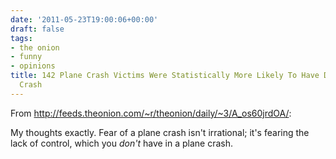 ```yaml
---
date: '2011-05-23T19:00:06+00:00'
draft: false
tags:
- the onion
- funny
- opinions
title: 142 Plane Crash Victims Were Statistically More Likely To Have Died In A Car
  Crash
---
```


From http://feeds.theonion.com/~r/theonion/daily/~3/A_os60jrdOA/:

My thoughts exactly. Fear of a plane crash isn't irrational; it's fearing the lack of control, which you *don't* have in a plane crash.
